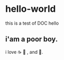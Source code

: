 # hello-world
this is a test of DOC hello

## i'am a poor boy.
i love :coffee: :pizza: , and :dancer:.
